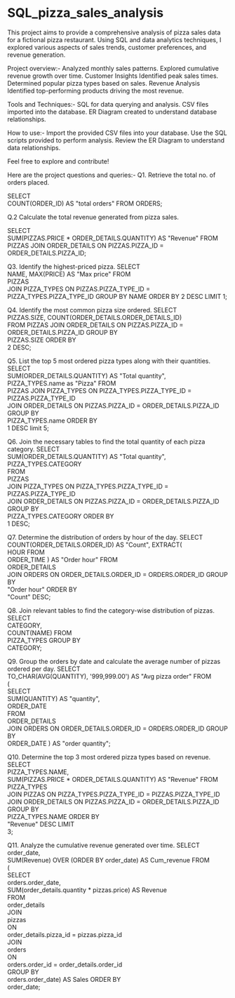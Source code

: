 # SQL_pizza_sales_analysis
This project aims to provide a comprehensive analysis of pizza sales data for a fictional pizza restaurant. Using SQL and data analytics techniques, I explored various aspects of sales trends, customer preferences, and revenue generation.

Project overview:-
Analyzed monthly sales patterns.
Explored cumulative revenue growth over time.
Customer Insights
Identified peak sales times.
Determined popular pizza types based on sales.
Revenue Analysis
Identified top-performing products driving the most revenue.

Tools and Techniques:-
SQL for data querying and analysis.
CSV files imported into the database.
ER Diagram created to understand database relationships.

How to use:-
Import the provided CSV files into your database.
Use the SQL scripts provided to perform analysis.
Review the ER Diagram to understand data relationships.

Feel free to explore and contribute!

Here are the project questions and queries:-
Q1. Retrieve the total no. of orders placed.

SELECT	
           COUNT(ORDER_ID) AS "total orders"
FROM ORDERS;

Q.2 Calculate the total revenue generated from pizza sales.

SELECT	 
           SUM(PIZZAS.PRICE * ORDER_DETAILS.QUANTITY) AS "Revenue"
FROM 
          PIZZAS
JOIN ORDER_DETAILS ON PIZZAS.PIZZA_ID = ORDER_DETAILS.PIZZA_ID;

Q3. Identify the highest-priced pizza.
SELECT	
           NAME, 
           MAX(PRICE) AS "Max price" 
FROM         
          PIZZAS  	
          JOIN PIZZA_TYPES ON PIZZAS.PIZZA_TYPE_ID = PIZZA_TYPES.PIZZA_TYPE_ID
GROUP BY 
          NAME
ORDER BY 
          2 DESC
LIMIT
         1; 

Q4. Identify the most common pizza size ordered.
SELECT	
          PIZZAS.SIZE,
          COUNT(ORDER_DETAILS.ORDER_DETAILS_ID) 	
FROM
         PIZZAS	
        JOIN ORDER_DETAILS ON PIZZAS.PIZZA_ID = ORDER_DETAILS.PIZZA_ID
GROUP BY	
        PIZZAS.SIZE
ORDER BY	
       2 DESC;	

Q5. List the top 5 most ordered pizza types along with their quantities.
SELECT	
          SUM(ORDER_DETAILS.QUANTITY) AS "Total quantity",                    
          PIZZA_TYPES.name as "Pizza"
FROM	
         PIZZAS	
         JOIN PIZZA_TYPES ON PIZZA_TYPES.PIZZA_TYPE_ID = PIZZAS.PIZZA_TYPE_ID                          
         JOIN ORDER_DETAILS ON PIZZAS.PIZZA_ID = ORDER_DETAILS.PIZZA_ID 	
GROUP BY	
       PIZZA_TYPES.name 
ORDER BY	
       1 DESC 
limit 5;

Q6. Join the necessary tables to find the total quantity of each pizza category.
SELECT	
          SUM(ORDER_DETAILS.QUANTITY) AS "Total quantity", 
          PIZZA_TYPES.CATEGORY 	
FROM	
       PIZZAS	
       JOIN PIZZA_TYPES ON PIZZA_TYPES.PIZZA_TYPE_ID = PIZZAS.PIZZA_TYPE_ID       
       JOIN ORDER_DETAILS ON PIZZAS.PIZZA_ID = ORDER_DETAILS.PIZZA_ID
GROUP BY	
      PIZZA_TYPES.CATEGORY
ORDER BY	
     1 DESC;

Q7. Determine the distribution of orders by hour of the day.
SELECT	
          COUNT(ORDER_DETAILS.ORDER_ID) AS "Count",	
          EXTRACT(	      
                 HOUR
                 FROM	        
	     ORDER_TIME
          ) AS "Order hour"
FROM	
         ORDER_DETAILS	
         JOIN ORDERS ON ORDER_DETAILS.ORDER_ID = ORDERS.ORDER_ID 
GROUP BY	
       "Order hour"
 ORDER BY	
      "Count" DESC;
     
Q8. Join relevant tables to find the category-wise distribution of pizzas.
SELECT	
        CATEGORY,	
        COUNT(NAME)
FROM	
       PIZZA_TYPES 
GROUP BY	
      CATEGORY;

Q9. Group the orders by date and calculate the average number of pizzas ordered per day.
SELECT	
         TO_CHAR(AVG(QUANTITY), '999,999.00') AS "Avg pizza order"
 FROM	
        (		
         SELECT			
                 SUM(QUANTITY) AS "quantity",			
                 ORDER_DATE		
         FROM			
                ORDER_DETAILS			
                JOIN ORDERS ON ORDER_DETAILS.ORDER_ID = ORDERS.ORDER_ID
        GROUP BY 	
               ORDER_DATE	)
 AS "order quantity";

 Q10. Determine the top 3 most ordered pizza types based on revenue.
SELECT	
         PIZZA_TYPES.NAME,	
         SUM(PIZZAS.PRICE * ORDER_DETAILS.QUANTITY) AS "Revenue" 
FROM	
         PIZZA_TYPES	
         JOIN PIZZAS ON PIZZA_TYPES.PIZZA_TYPE_ID = PIZZAS.PIZZA_TYPE_ID	
         JOIN ORDER_DETAILS ON PIZZAS.PIZZA_ID = ORDER_DETAILS.PIZZA_ID 
GROUP BY	
        PIZZA_TYPES.NAME 
ORDER BY	
       "Revenue" DESC
LIMIT	
3;

Q11. Analyze the cumulative revenue generated over time.
SELECT     
         order_date,     
         SUM(Revenue) OVER (ORDER BY order_date) AS Cum_revenue 
FROM     
       (    
        SELECT         
                orders.order_date,       
                SUM(order_details.quantity * pizzas.price) AS Revenue   
        FROM         
               order_details         
        JOIN       
               pizzas   
        ON         
              order_details.pizza_id = pizzas.pizza_id   
       JOIN         
             orders    
       ON         
            orders.order_id = order_details.order_id   
      GROUP BY         
            orders.order_date) AS Sales 
 ORDER BY    
           order_date;






         


